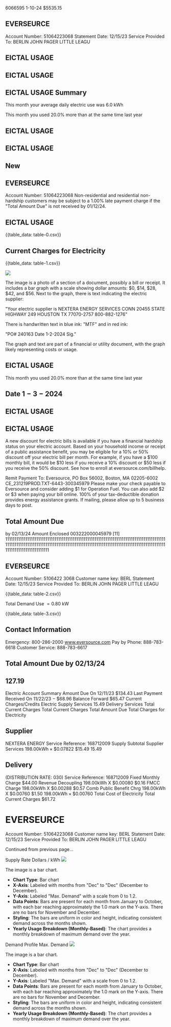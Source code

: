 6066595 1-10-24 \$5535.15

## EVERSEURCE

Account Number: 51064223068
Statement Date: 12/15/23
Service Provided To:
BERLIN JOHN PAGER LITTLE LEAGU

## EICTAL USAGE

## EICTAL USAGE

## EICTAL USAGE Summary

This month your average daily electric use was 6.0 kWh

This month you used $20.0 \%$ more than at the same time last year

## EICTAL USAGE

## EICTAL USAGE

## New

## EVERSEURCE

Account Number: 51064223068
Non-residential and residential non-hardship customers may be subject to a 1.00\% late payment charge if the "Total Amount Due" is not received by $01 / 12 / 24$.

## EICTAL USAGE

{{table_data: table-0.csv}}

## Current Charges for Electricity

{{table_data: table-1.csv}}

![](images/img-0.jpeg)

The image is a photo of a section of a document, possibly a bill or receipt. It includes a bar graph with a scale showing dollar amounts: $0, $14, $28, $42, and $56. Next to the graph, there is text indicating the electric supplier:

"Your electric supplier is
NEXTERA ENERGY SERVICES CONN
20455 STATE HIGHWAY 249
HOUSTON TX 77070-2757
800-882-1276"

There is handwritten text in blue ink: "MTF" and in red ink:

"PO# 240163
Date 1-2-2024
Sig."

The graph and text are part of a financial or utility document, with the graph likely representing costs or usage.

## EICTAL USAGE

This month you used $20.0 \%$ more than at the same time last year

## Date $1-3-2024$

## EICTAL USAGE

## EICTAL USAGE

A new discount for electric bills is available if you have a financial hardship status on your electric account. Based on your household income or receipt of a public assistance benefit, you may be eligible for a $10 \%$ or $50 \%$ discount off your electric bill per month. For example, if you have a $\$ 100$ monthly bill, it would be $\$ 10$ less if you receive a $10 \%$ discount or $\$ 50$ less if you receive the $50 \%$ discount. See how to enroll at eversource.com/billhelp.

Remit Payment To: Eversource, PO Box 56002, Boston, MA 02205-6002
CE_231219PROD.TXT-6443-300345979
Please make your check payable to Eversource and consider adding $\$ 1$ for Operation Fuel.
You can also add $\$ 2$ or $\$ 3$ when paying your bill online. $100 \%$ of your tax-deductible donation provides energy assistance grants. If mailing, please allow up to 5 business days to post.

## Total Amount Due

by $02 / 13 / 24$
Amount Enclosed
$003222000045979$
[11] 11111111111111111111111111111111111111111111111111111111111111111111111111111111111111111111111111111111111111111111111111111111111111111111111111111111111111111111111111111111111111111111111111111111

## EVERSEURCE

Account Number: 5106422 3068
Customer name key: BERL
Statement Date: 12/15/23
Service Provided To:
BERLIN JOHN PAGER LITTLE LEAGU

{{table_data: table-2.csv}}

Total Demand Use $=0.80 \mathrm{~kW}$

{{table_data: table-3.csv}}

## Contact Information

Emergency: 800-286-2000
www.eversource.com
Pay by Phone: 888-783-6618
Customer Service: 888-783-6617

## Total Amount Due by $02 / 13 / 24$

## $127.19$

Electric Account Summary
Amount Due On 12/11/23
$134.43
Last Payment Received On 11/22/23
$-$ \$68.96
Balance Forward
\$65.47
Current Charges/Credits
Electric Supply Services
$15.49$
Delivery Services
Total Current Charges
Total Current Charges
Total Amount Due
Total Charges for Electricity

## Supplier

NEXTERA ENERGY
Service Reference: 168712009
Supply
Subtotal Supplier Services
$198.00 \mathrm{kWh} \times \$ 0.07822$
\$15.49
$15.49$

## Delivery

(DISTRIBUTION RATE: 030)
Service Reference: 168712009
Fixed Monthly Charge
\$44.00
Revenue Decoupling
198.00kWh X \$0.00080
\$0.16
FMCC Charge
198.00kWh X \$0.00288
\$0.57
Comb Public Benefit Chrg
198.00kWh X \$0.00760
\$1.50
$198.00 \mathrm{kWh} \times \$ 0.00760$
Total Cost of Electricity
Total Current Charges
$\$ 61.72$

# EVERSEURCE 

Account Number: 51064223068
Customer name key: BERL
Statement Date: 12/15/23
Service Provided To:
BERLIN JOHN PAGER LITTLE LEAGU

Continued from previous page...

Supply Rate
Dollars / kWh
![](images/img-2.jpeg)

The image is a bar chart.

- **Chart Type**: Bar chart
- **X-Axis**: Labeled with months from "Dec" to "Dec" (December to December).
- **Y-Axis**: Labeled "Max. Demand" with a scale from 0 to 1.2.
- **Data Points**: Bars are present for each month from January to October, with each bar reaching approximately the 1.0 mark on the Y-axis. There are no bars for November and December.
- **Styling**: The bars are uniform in color and height, indicating consistent demand across the months shown.
- **Yearly Usage Breakdown (Monthly-Based)**: The chart provides a monthly breakdown of maximum demand over the year.

Demand Profile
Max. Demand
![](images/img-2.jpeg)

The image is a bar chart.

- **Chart Type**: Bar chart
- **X-Axis**: Labeled with months from "Dec" to "Dec" (December to December).
- **Y-Axis**: Labeled "Max. Demand" with a scale from 0 to 1.2.
- **Data Points**: Bars are present for each month from January to October, with each bar reaching approximately the 1.0 mark on the Y-axis. There are no bars for November and December.
- **Styling**: The bars are uniform in color and height, indicating consistent demand across the months shown.
- **Yearly Usage Breakdown (Monthly-Based)**: The chart provides a monthly breakdown of maximum demand over the year.
